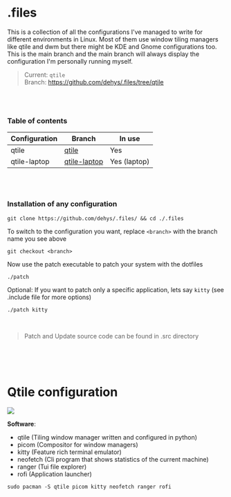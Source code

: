 # .files

This is a collection of all the configurations I've managed to write for different environments in Linux. Most of them use window tiling managers like qtile and dwm but there might be KDE and Gnome configurations too. This is the main branch and the main branch will always display the configuration I'm personally running myself. 

> Current: `qtile` <br>
> Branch: https://github.com/dehys/.files/tree/qtile
<br>
<br>

### Table of contents
| Configuration  | Branch | In use |
| --------  | ------------------- | --------------------- |
| qtile | [qtile](https://github.com/dehys/.files/tree/qtile) | Yes | 
| qtile-laptop | [qtile-laptop](https://github.com/dehys/.files/tree/qtile-laptop) | Yes (laptop) | 
<br>
<br>

### Installation of any configuration
```
git clone https://github.com/dehys/.files/ && cd ./.files
```
To switch to the configuration you want, replace `<branch>` with the branch name you see above
```
git checkout <branch>
```
Now use the patch executable to patch your system with the dotfiles
```
./patch
```
Optional: If you want to patch only a specific application, lets say `kitty` (see .include file for more options)
```
./patch kitty
```
<br>

> Patch and Update source code can be found in .src directory
<br>
<br>
<br>

# Qtile configuration

<img src="https://i.imgur.com/Sjhm4Pb.png">

**Software**:
- qtile (Tiling window manager written and configured in python)
- picom (Compositor for window managers)
- kitty (Feature rich terminal emulator)
- neofetch (Cli program that shows statistics of the current machine)
- ranger (Tui file explorer)
- rofi (Application launcher)

```
sudo pacman -S qtile picom kitty neofetch ranger rofi
```

